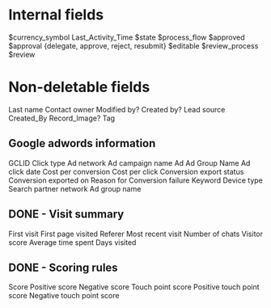 # Internal fields

$currency_symbol
Last_Activity_Time
$state
$process_flow
$approved
$approval {delegate, approve, reject, resubmit}
$editable
$review_process
$review

# Non-deletable fields

Last name
Contact owner
Modified by?
Created by?
Lead source
Created_By
Record_Image?
Tag

## Google adwords information

GCLID
Click type
Ad network
Ad campaign name
Ad
Ad Group Name
Ad click date
Cost per conversion
Cost per click
Conversion export status
Conversion exported on
Reason for Conversion failure
Keyword
Device type
Search partner network
Ad group name

## DONE - Visit summary

First visit
First page visited
Referer
Most recent visit
Number of chats
Visitor score
Average time spent
Days visited


## DONE - Scoring rules
Score
Positive score
Negative score
Touch point score
Positive touch point score
Negative touch point score

